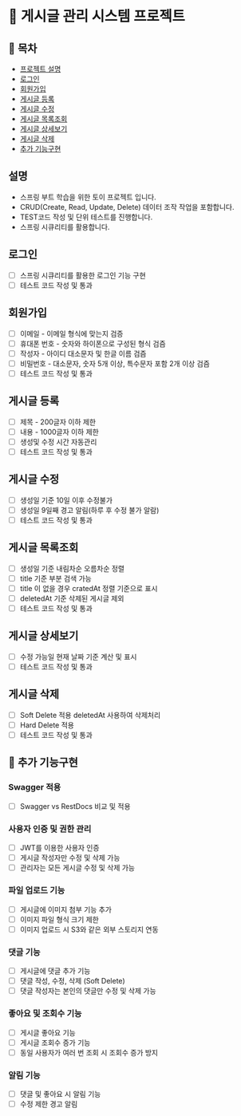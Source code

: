 # 📝 게시글 관리 시스템 프로젝트
## 📍 목차
- [프로젝트 설명](#설명)
- [로그인](#로그인)
- [회원가입](#회원가입)
- [게시글 등록](#게시글-등록)
- [게시글 수정](#게시글-수정)
- [게시글 목록조회](#게시글-목록조회)
- [게시글 상세보기](#게시글-상세보기)
- [게시글 삭제](#게시글-삭제)
- [추가 기능구현](#-추가-기능구현)

## 설명
- 스프링 부트 학습을 위한 토이 프로젝트 입니다.
- CRUD(Create, Read, Update, Delete) 데이터 조작 작업을 포함합니다.
- TEST코드 작성 및 단위 테스트를 진행합니다.
- 스프링 시큐리티를 활용합니다.

## 로그인
- [ ] 스프링 시큐리티를 활용한 로그인 기능 구현
- [ ] 테스트 코드 작성 및 통과
## 회원가입
- [ ] 이메일 - 이메일 형식에 맞는지 검증
- [ ] 휴대폰 번호 - 숫자와 하이폰으로 구성된 형식 검즘
- [ ] 작성자 - 아이디 대소문자 및 한글 이름 검즘
- [ ] 비밀번호 - 대소문자, 숫자 5개 이상, 특수문자 포함 2개 이상 검즘
- [ ] 테스트 코드 작성 및 통과
## 게시글 등록
- [ ] 제목 - 200글자 이하 제한
- [ ] 내용 - 1000글자 이하 제한
- [ ] 생성및 수정 시간 자동관리
- [ ] 테스트 코드 작성 및 통과
## 게시글 수정
- [ ] 생성일 기준 10일 이후 수정불가
- [ ] 생성일 9일째 경고 알림(하루 후 수정 불가 알람)
- [ ] 테스트 코드 작성 및 통과
## 게시글 목록조회
- [ ] 생성일 기준 내림차순 오름차순 정렬
- [ ] title 기준 부분 검색 가능
- [ ] title 이 없을 경우 cratedAt 정렬 기준으로 표시
- [ ] deletedAt 기준 삭제된 게시글 제외
- [ ] 테스트 코드 작성 및 통과
## 게시글 상세보기
- [ ] 수정 가능일 현재 날짜 기준 계산 및 표시 
- [ ] 테스트 코드 작성 및 통과
## 게시글 삭제
- [ ] Soft Delete 적용 deletedAt 사용하여 삭제처리
- [ ] Hard Delete 적용
- [ ] 테스트 코드 작성 및 통과
##  📌 추가 기능구현
### Swagger 적용
- [ ] Swagger vs RestDocs 비교 및 적용
### 사용자 인증 및 권한 관리
- [ ] JWT를 이용한 사용자 인증
- [ ] 게시글 작성자만 수정 및 삭제 가능
- [ ] 관리자는 모든 게시글 수정 및 삭제 가능 
### 파일 업로드 기능
- [ ] 게시글에 이미지 첨부 기능 추가
- [ ] 이미지 파일 형식 크기 제한
- [ ] 이미지 업로드 시 S3와 같은 외부 스토리지 연동
### 댓글 기능
- [ ] 게시글에 댓글 추가 기능
- [ ] 댓글 작성, 수정, 삭제 (Soft Delete)
- [ ] 댓글 작성자는 본인의 댓글만 수정 및 삭제 가능
### 좋아요 및 조회수 기능
- [ ] 게시글 좋아요 기능
- [ ] 게시글 조회수 증가 기능
- [ ] 동일 사용자가 여러 번 조회 시 조회수 증가 방지
### 알림 기능
- [ ] 댓글 및 좋아요 시 알림 기능
- [ ] 수정 제한 경고 알림